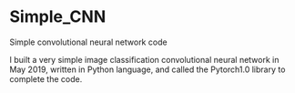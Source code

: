 # Simple_CNN
Simple convolutional neural network code

I built a very simple image classification convolutional neural network in May 2019, written in Python language, and called the Pytorch1.0 library to complete the code.
